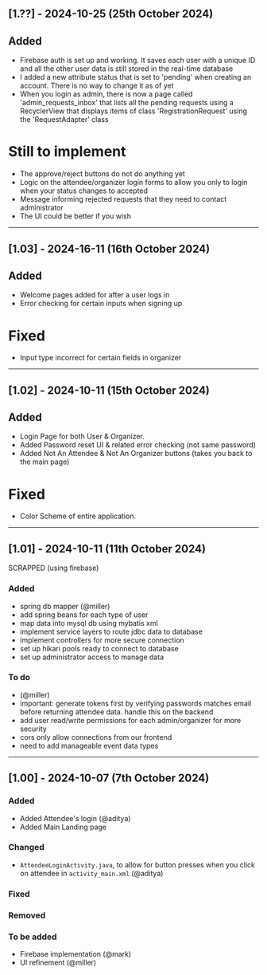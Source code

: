 ## [1.??] - 2024-10-25 (25th October 2024) 

## Added 
- Firebase auth is set up and working. It saves each user with a unique ID and all the other user data is still stored in the real-time database
- I added a new attribute status that is set to 'pending' when creating an account. There is no way to change it as of yet
- When you login as admin, there is now a page called 'admin_requests_inbox' that lists all the pending requests using a RecyclerView that displays items of class 'RegistrationRequest' using the 'RequestAdapter' class


# Still to implement 
- The approve/reject buttons do not do anything yet
- Logic on the attendee/organizer login forms to allow you only to login when your status changes to accepted
- Message informing rejected requests that they need to contact administrator
- The UI could be better if you wish
  


---

## [1.03] - 2024-16-11 (16th October 2024) 

## Added 
- Welcome pages added for after a user logs in
- Error checking for certain inputs when signing up

# Fixed 
- Input type incorrect for certain fields in organizer


---


## [1.02] - 2024-10-11 (15th October 2024) 

## Added 
 - Login Page for both User & Organizer.
 - Added Password reset UI & related error checking (not same password)
 - Added Not An Attendee & Not An Organizer buttons (takes you back to the main page) 

# Fixed 
- Color Scheme of entire application.


---


## [1.01] - 2024-10-11 (11th October 2024) 

SCRAPPED (using firebase) 

### Added
  - spring db mapper (@miller)
  - add spring beans for each type of user
  - map data into mysql db using mybatis xml
  - implement service layers to route jdbc data to database
  - implement controllers for more secure connection
  - set up hikari pools ready to connect to database
  - set up administrator access to manage data

### To do
  - (@miller)
  - important: generate tokens first by verifying passwords matches email before returning attendee data. handle this on the backend
  - add user read/write permissions for each admin/organizer for more security
  - cors only allow connections from our frontend
  - need to add manageable event data types

---

## [1.00] - 2024-10-07 (7th October 2024) 

### Added
  - Added Attendee's login (@aditya)
  - Added Main Landing page

### Changed
  - `AttendeeLoginActivity.java`, to allow for button presses when you click on attendee in `activity_main.xml` (@aditya)
    
### Fixed


### Removed


### To be added
  - Firebase implementation (@mark)
  - UI refinement (@miller) 

